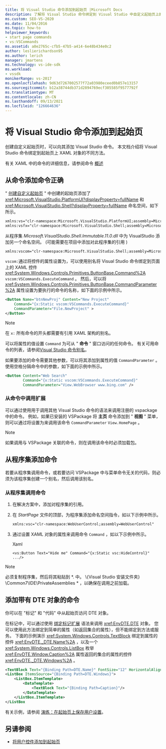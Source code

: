 ```yaml
---
title: 将 Visual Studio 命令添加到起始页 |Microsoft Docs
description: 了解将 Visual Studio 命令绑定到 Visual Studio 中自定义起始页上的 XAML 对象的不同方法。
ms.custom: SEO-VS-2020
ms.date: 11/04/2016
ms.topic: how-to
helpviewer_keywords:
- start page commands
- vs:VSCommands
ms.assetid: a8e2765c-cfb5-47b5-a414-6e48b434e0c2
author: leslierichardson95
ms.author: lerich
manager: jmartens
ms.technology: vs-ide-sdk
ms.workload:
- vssdk
monikerRange: vs-2017
ms.openlocfilehash: 9d63d7267002577f72a03980eceed0b857e13157
ms.sourcegitcommit: b12a38744db371d2894769ecf305585f9577792f
ms.translationtype: MT
ms.contentlocale: zh-CN
ms.lasthandoff: 09/13/2021
ms.locfileid: "126664636"
---
```

# <a name="add-visual-studio-commands-to-a-start-page"></a>将 Visual Studio 命令添加到起始页

创建自定义起始页时，可以向其添加 Visual Studio 命令。 本文档介绍将 Visual Studio 命令绑定到起始页上 XAML 对象的不同方法。

有关 XAML 中的命令的详细信息，请参阅命令 [概述](/dotnet/framework/wpf/advanced/commanding-overview)

## <a name="add-commands-from-the-command-well"></a>从命令添加命令正确

" [创建自定义起始页](../extensibility/creating-a-custom-start-page.md) " 中创建的起始页添加了 <xref:Microsoft.VisualStudio.PlatformUI?displayProperty=fullName> 和 <xref:Microsoft.VisualStudio.Shell?displayProperty=fullName> 命名空间，如下所示。

```xml
xmlns:vs="clr-namespace:Microsoft.VisualStudio.PlatformUI;assembly=Microsoft.VisualStudio.Shell.14.0"
xmlns:vsfx="clr-namespace:Microsoft.VisualStudio.Shell;assembly=Microsoft.VisualStudio.Shell.14.0"
```

从程序集 *Microsoft.VisualStudio.Shell.Immutable.11.0.dll* 中为 VisualStudio 添加另一个命名空间。  (可能需要在项目中添加对此程序集的引用 ) 

```xml
xmlns:vscom="clr-namespace:Microsoft.VisualStudio.Shell;assembly=Microsoft.VisualStudio.Shell.Immutable.11.0"
```

`vscom:`通过将控件的属性设置为，可以使用别名将 Visual Studio 命令绑定到页面上的 XAML 控件 <xref:System.Windows.Controls.Primitives.ButtonBase.Command%2A> `vscom:VSCommands.ExecuteCommand` 。 然后，可以将 <xref:System.Windows.Controls.Primitives.ButtonBase.CommandParameter%2A> 属性设置为要执行的命令的名称，如下面的示例中所示。

```xml
<Button Name="btnNewProj" Content="New Project"
    Command="{x:Static vscom:VSCommands.ExecuteCommand}"
    CommandParameter="File.NewProject" >
</Button>
```

> [!NOTE]
> 在 `x:` 所有命令的开头都需要有引用 XAML 架构的别名。

 可以将属性的值设置 `Command` 为可从 " **命令** " 窗口访问的任何命令。 有关可用命令的列表，请参阅[Visual Studio 命令别名](../ide/reference/visual-studio-command-aliases.md)。

 如果要添加的命令需要其他参数，可以将其添加到属性的值 `CommandParameter` 。 使用空格分隔命令中的参数，如下面的示例中所示。

```xml
<Button Content="Web Search"
        Command="{x:Static vscom:VSCommands.ExecuteCommand}"
        CommandParameter="View.WebBrowser www.bing.com" />
```

### <a name="call-extensions-from-the-command-well"></a>从命令中调用扩展
 可以通过使用用于调用其他 Visual Studio 命令的语法来调用注册的 vspackage 中的命令。 例如，如果已安装的 VSPackage 将 **主页** 命令添加到 " **视图** " 菜单，则可以通过将设置为来调用该命令 `CommandParameter` `View.HomePage` 。

> [!NOTE]
> 如果调用与 VSPackage 关联的命令，则在调用该命令时必须加载包。

## <a name="add-commands-from-assemblies"></a>从程序集添加命令
 若要从程序集调用命令，或若要访问 VSPackage 中与菜单命令无关的代码，则必须为该程序集创建一个别名，然后调用该别名。

### <a name="to-call-a-command-from-an-assembly"></a>从程序集调用命令

1. 在解决方案中，添加对程序集的引用。

2. 在 *StartPage* 文件的顶部，为程序集添加命名空间指令，如以下示例中所示。

    ```xml
    xmlns:vsc="clr-namespace:WebUserControl;assembly=WebUserControl"
    ```

3. 通过设置 XAML 对象的属性来调用命令 `Command` ，如以下示例中所示。

     Xaml

    ```
    <vs:Button Text="Hide me" Command="{x:Static vsc:HideControl}" .../>
    ```

> [!NOTE]
> 必须复制程序集，然后将其粘贴到 *. 中。 \\{Visual Studio 安装文件夹} \Common7\IDE\PrivateAssemblies \* ，以确保在调用之前加载。

## <a name="add-commands-with-the-dte-object"></a>添加带有 DTE 对象的命令
 你可以在 "标记" 和 "代码" 中从起始页访问 DTE 对象。

 在标记中，可以通过使用 [绑定标记扩展](/dotnet/framework/wpf/advanced/binding-markup-extension) 语法来调用 <xref:EnvDTE.DTE> 对象。 您可以使用此方法绑定到简单的属性（如返回集合的属性），但不能绑定到方法或服务。 下面的示例演示 <xref:System.Windows.Controls.TextBlock> 绑定到属性的控件 <xref:EnvDTE._DTE.Name%2A> ，以及一个 <xref:System.Windows.Controls.ListBox> 枚举 <xref:EnvDTE.Window.Caption%2A> 属性返回的集合的属性的控件 <xref:EnvDTE._DTE.Windows%2A> 。

```xml
<TextBlock Text="{Binding Path=DTE.Name}" FontSize="12" HorizontalAlignment="Center"/>
<ListBox ItemsSource="{Binding Path=DTE.Windows}">
    <ListBox.ItemTemplate>
        <DataTemplate>
            <TextBlock Text="{Binding Path=Caption}"/>
        </DataTemplate>
    </ListBox.ItemTemplate>
</ListBox
```

 有关示例，请参阅 [演练：在起始页上保存用户设置](../extensibility/walkthrough-saving-user-settings-on-a-start-page.md)。

## <a name="see-also"></a>另请参阅

- [将用户控件添加到起始页](../extensibility/adding-user-control-to-the-start-page.md)
